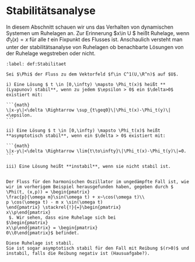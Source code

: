 # Stabilitätsanalyse

In diesem Abschnitt schauen wir uns das Verhalten von dynamischen Systemen um Ruhelagen an. 
Zur Erinnerung $x\in U $ heißt Ruhelage, wenn $\Phi_t(x) = x$ für alle $t$ ein Fixpunkt des Flusses ist.
Anschaulich versteht man unter der stabilitätsanalyse von Ruhelagen ob benachbarte Lösungen von der Ruhelage wegstreben oder nicht.


````{prf:definition} Stabilität von Lösungen
:label: def:Stabilitaet

Sei $\Phi$ der Fluss zu dem Vektorfeld $f\in C^1(U,\R^n)$ auf $U$.

i) Eine Lösung $ t \in [0,\infty) \mapsto \Phi_t(x)$ heißt **(Lyapunov) stabil**, wenn zu jedem $\epsilon > 0$ ein $\delta>0$ existiert mit:

```{math}
\|x-y\|<\delta \Rightarrow \sup_{t\geq0}\|\Phi_t(x)-\Phi_t(y)\|<\epsilon.
```

ii) Eine Lösung $ t \in [0,\infty) \mapsto \Phi_t(x)$ heißt **asymptotisch stabil**, wenn ein $\delta > 0$ existiert mit:

```{math}
\|x-y\|<\delta \Rightarrow \lim{t\to\infty}\|\Phi_t(x)-\Phi_t(y)\|=0.
```

iii) Eine Lösung heißt **instabil**, wenn sie nicht stabil ist.
````

````{prf:example} harmonischer Oszillator

Der Fluss für den harmonischen Oszillator im ungedämpfte Fall ist, wie wir im vorherigem Beispiel herausgefunden haben, gegeben durch $ \Phi(t, (x,p)) = \begin{pmatrix}
\frac{p}{\omega m}\sin(\omega t) + x~\cos(\omega t)\\
p \cos(\omega t) - m x \sin(\omega t)
\end{pmatrix} \stackrel{!}{=}\begin{pmatrix}
x\\p\end{pmatrix}
 $. Wir sehen, dass eine Ruhelage sich bei
$\begin{pmatrix}
x\\p\end{pmatrix} = \begin{pmatrix}
0\\0\end{pmatrix}$ befindet.

Diese Ruhelage ist stabil.
Sie ist sogar asymptotisch stabil für den Fall mit Reibung $(r>0)$ und instabil, falls die Reibung negativ ist (Hausuafgabe?).

````